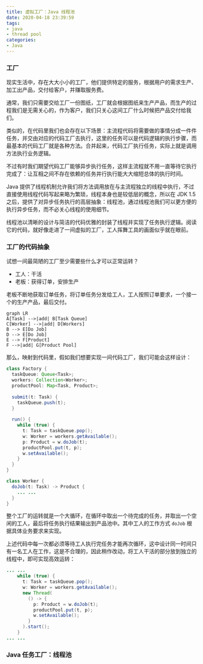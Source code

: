```yaml
---
title: 虚拟工厂：Java 线程池
date: 2020-04-18 23:39:59
tags:
- java
- thread pool
categories:
- Java
---
```


### 工厂

现实生活中，存在大大小小的工厂，他们提供特定的服务，根据用户的需求生产、加工出产品，交付给客户，并赚取服务费。

通常，我们只需要交给工厂一份图纸，工厂就会根据图纸来生产产品，而生产的过程我们是无需关心的，作为客户，我们只关心这间工厂什么时候把产品交付给我们。

类似的，在代码里我们也会存在以下场景：主流程代码将需要做的事情分成一件件任务，并交由对应的代码工厂去执行，这里的任务可以是代码逻辑的执行步骤，而最基本的代码工厂就是各种方法。合并起来，代码工厂执行任务，实际上就是调用方法执行业务逻辑。

不过有时我们期望代码工厂能够异步执行任务，这样主流程就不用一直等待它执行完成了：让互相之间不存在依赖的任务并行执行能大大缩短总体的执行时间。

Java 提供了线程机制允许我们将方法调用放在与主流程独立的线程中执行，不过直接使用线程代码写起来略为繁琐，线程本身也是较低层的概念，所以在 JDK 1.5 之后，提供了对异步任务执行的高层抽象：线程池，通过线程池我们可以更方便的执行异步任务，而不必关心线程的使用细节。

线程池以清晰的设计与简洁的代码优雅的封装了线程并实现了任务执行逻辑。阅读它的代码，就好像走进了一间虚拟的工厂，工人挥舞工具的画面似乎就在眼前。

### 工厂的代码抽象

试想一间最简陋的工厂至少需要些什么才可以正常运转？

- 工人：干活
- 老板：获得订单，安排生产

老板不断地获取订单任务，将订单任务分发给工人，工人按照订单要求，一个接一个的生产产品，最后交付。

```mermaid
graph LR
A[Task] -->|add| B[Task Queue]
C[Worker] -->|add| D[Workers]
B --> E[Do Job]
D --> E[Do Job]
E --> F[Product]
F -->|add| G[Product Pool]
```

那么，映射到代码里，假如我们想要实现一间代码工厂，我们可能会这样设计：

```java
class Factory {
  taskQueue: Queue<Task>;
  workers: Collection<Worker>;
  productPool: Map<Task, Product>;
  
  submit(t: Task) {
    taskQueue.push(t);
  }
  
  run() {
    while (true) {
      t: Task = taskQueue.pop();
      w: Worker = workers.getAvailable();
      p: Product = w.doJob(t);
      productPool.put(t, p);
      w.setAvailable();
    }
  }
}

class Worker {
  doJob(t: Task) -> Product {
    ... ...
  }
}
```

整个工厂的运转就是一个大循环，在循环中取出一个待完成的任务，并取出一个空闲的工人，最后将任务执行结果输出到产品池中。其中工人的工作方式 `doJob` 根据具体业务要求来实现。

上述代码中每一次都必须等待工人执行完任务才能再次循环，这中设计同一时间只有一名工人在工作，这是不合理的，因此稍作改动，将工人干活的部分放到独立的线程中，即可实现高效运转：

```java
... ...
    while (true) {
      t: Task = taskQueue.pop();
      w: Worker = workers.getAvailable();
      new Thread(
      	() -> {
          p: Product = w.doJob(t);
          productPool.put(t, p);
          w.setAvailable();
        }
      ).start();
    }
... ...
```

### Java 任务工厂：线程池
